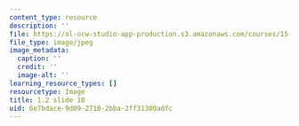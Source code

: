```yaml
---
content_type: resource
description: ''
file: https://ol-ocw-studio-app-production.s3.amazonaws.com/courses/15-s21-nuts-and-bolts-of-business-plans-january-iap-2014/6e7bdace9d0927182bba2ff31300adfc_1.2_slide_10.jpg
file_type: image/jpeg
image_metadata:
  caption: ''
  credit: ''
  image-alt: ''
learning_resource_types: []
resourcetype: Image
title: 1.2 slide 10
uid: 6e7bdace-9d09-2718-2bba-2ff31300adfc
---
```

